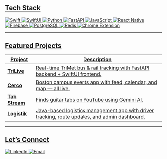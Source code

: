 
## <u>**Tech Stack**<u>
[![Swift](https://img.shields.io/badge/-Swift-FA7343?logo=swift&logoColor=white)]()
[![SwiftUI](https://img.shields.io/badge/-SwiftUI-1575F9?logo=swift&logoColor=white)]()
[![Python](https://img.shields.io/badge/-Python-3776AB?logo=python&logoColor=white)]()
[![FastAPI](https://img.shields.io/badge/-FastAPI-009688?logo=fastapi&logoColor=white)]()
[![JavaScript](https://img.shields.io/badge/-JavaScript-F7DF1E?logo=javascript&logoColor=black)]()
[![React Native](https://img.shields.io/badge/-React%20Native-61DAFB?logo=react&logoColor=black)]()
[![Firebase](https://img.shields.io/badge/-Firebase-FFCA28?logo=firebase&logoColor=black)]()
[![PostgreSQL](https://img.shields.io/badge/-PostgreSQL-336791?logo=postgresql&logoColor=white)]()
[![Redis](https://img.shields.io/badge/-Redis-DC382D?logo=redis&logoColor=white)]()
[![Chrome Extension](https://img.shields.io/badge/-Chrome%20Extension-4285F4?logo=googlechrome&logoColor=white)]()

---
## <u>Featured Projects</u>

| Project | Description |
| --- | --- |
| **[TriLive](https://github.com/anthonyq7/TriLive)** | Real-time TriMet bus & rail tracking with FastAPI backend + SwiftUI frontend. |
| **[Cerco](https://github.com/brianmmaina/cerco)** | Boston campus events app with feed, calendar, and map — all live. |
| **[Tab Stream](https://github.com/brianmmaina/tabstream)** | Finds guitar tabs on YouTube using Gemini AI. |
| **[Logistik](https://github.com/brianmmaina/logistik)** | Java-based logistics management app with driver tracking, route updates, and admin dashboard. |

---

## <u>Let’s Connect</u>
[![LinkedIn](https://img.shields.io/badge/-LinkedIn-0A66C2?logo=linkedin&logoColor=white)](https://www.linkedin.com/in/brian-maina-860600292/)
[![Email](https://img.shields.io/badge/-Email-D14836?logo=gmail&logoColor=white)](mailto:brianmaina.mach@gmail.com)


